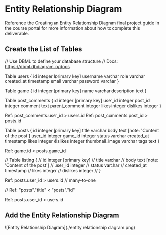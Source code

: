 # Entity Relationship Diagram

Reference the Creating an Entity Relationship Diagram final project guide in the course portal for more information about how to complete this deliverable.

## Create the List of Tables

// Use DBML to define your database structure
// Docs: https://dbml.dbdiagram.io/docs

Table users {
  id integer [primary key]
  username varchar
  role varchar
  created_at timestamp
  email varchar
  password varchar
}

Table game {
  id integer [primary key]
  name varchar
  description text
}

Table post_comments {
  id integer [primary key]
  user_id integer
  post_id integer
  comment text
  parent_comment integer
  likes integer
  dislikes integer
}

Ref: post_comments.user_id > users.id
Ref: post_comments.post_id > posts.id

Table posts {
  id integer [primary key]
  title varchar
  body text [note: 'Content of the post']
  user_id integer
  game_id integer
  status varchar
  created_at timestamp
  likes integer
  dislikes integer
  thumbnail_image varchar
  tags text
}

Ref: game.id < posts.game_id

// Table listing {
//   id integer [primary key]
//   title varchar
//   body text [note: 'Content of the post']
//   user_id integer
//   status varchar
//   created_at timestamp
//   likes integer
//   dislikes integer
// }


Ref: posts.user_id > users.id // many-to-one


// Ref: "posts"."title" < "posts"."id"


Ref: posts.user_id > users.id

## Add the Entity Relationship Diagram

![Entity Relationship Diagram](./entity relationship diagram.png)